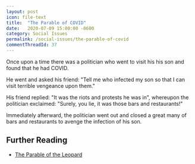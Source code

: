 ```yaml
---
layout: post
icon: file-text
title:  "The Parable of COVID"
date:   2020-07-09 15:00:00 -0600
category: Social Issues
permalink: /social-issues/the-parable-of-covid
commentThreadId: 37
---
```


Once upon a time there was a politician who went to visit his his son and
found that he had COVID.

He went and asked his friend: "Tell me who infected my son so that I can
visit terrible vengeance upon them."

His friend replied: "It was the riots and protests he was in", whereupon 
the politician exclaimed: "Surely, you lie, it was those bars and restaurants!"

Immediately afterward, the politician went out and closed a great many of
bars and restaurants to avenge the infection of his son.

## Further Reading

- [The Parable of the Leopard](https://www.google.com/books/edition/_/rK4mDAAAQBAJ?hl=en&gbpv=1&bsq=%22In%20the%20Ethiopian%20highlands%22)
